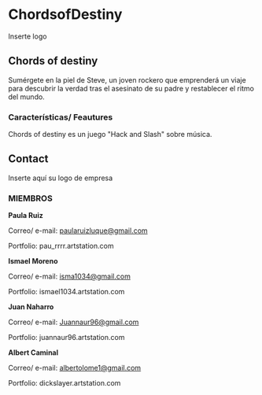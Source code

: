 # ChordsofDestiny
Inserte logo

## Chords of destiny

Sumérgete en la piel de Steve, un joven rockero que emprenderá un viaje para descubrir la verdad tras el asesinato de su padre y restablecer el ritmo del mundo.

### Características/ Feautures

Chords of destiny es un juego "Hack and Slash" sobre música. 



## Contact

Inserte aquí su logo de empresa

### **MIEMBROS**

**Paula Ruiz**

Correo/ e-mail: paularuizluque@gmail.com 

Portfolio: pau_rrrr.artstation.com

**Ismael Moreno**

Correo/ e-mail: isma1034@gmail.com

Portfolio: ismael1034.artstation.com

**Juan Naharro**

Correo/ e-mail: Juannaur96@gmail.com

Portfolio: juannaur96.artstation.com

**Albert Caminal**

Correo/ e-mail: albertolome1@gmail.com

Portfolio: dickslayer.artstation.com




